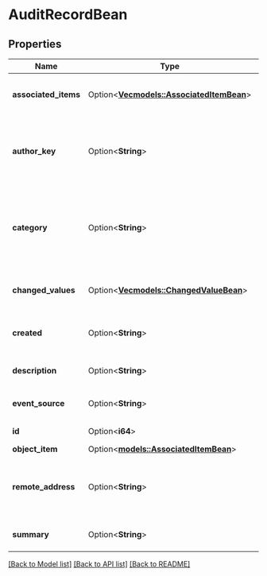 # AuditRecordBean

## Properties

Name | Type | Description | Notes
------------ | ------------- | ------------- | -------------
**associated_items** | Option<[**Vec<models::AssociatedItemBean>**](AssociatedItemBean.md)> | The list of items associated with the changed record. | [optional][readonly]
**author_key** | Option<**String**> | Deprecated, use `authorAccountId` instead. The key of the user who created the audit record. | [optional][readonly]
**category** | Option<**String**> | The category of the audit record. For a list of these categories, see the help article [Auditing in Jira applications](https://confluence.atlassian.com/x/noXKM). | [optional][readonly]
**changed_values** | Option<[**Vec<models::ChangedValueBean>**](ChangedValueBean.md)> | The list of values changed in the record event. | [optional][readonly]
**created** | Option<**String**> | The date and time on which the audit record was created. | [optional][readonly]
**description** | Option<**String**> | The description of the audit record. | [optional][readonly]
**event_source** | Option<**String**> | The event the audit record originated from. | [optional][readonly]
**id** | Option<**i64**> | The ID of the audit record. | [optional][readonly]
**object_item** | Option<[**models::AssociatedItemBean**](AssociatedItemBean.md)> |  | [optional]
**remote_address** | Option<**String**> | The URL of the computer where the creation of the audit record was initiated. | [optional][readonly]
**summary** | Option<**String**> | The summary of the audit record. | [optional][readonly]

[[Back to Model list]](../README.md#documentation-for-models) [[Back to API list]](../README.md#documentation-for-api-endpoints) [[Back to README]](../README.md)



